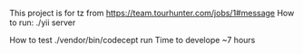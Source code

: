 This project is for tz from https://team.tourhunter.com/jobs/1#message
How to run:
./yii server

How to test
./vendor/bin/codecept run
Time to develope ~7 hours
